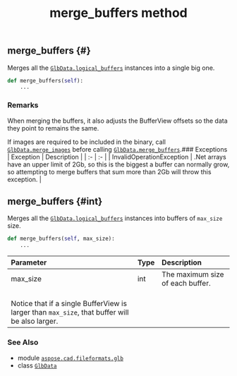 ﻿---
title: merge_buffers method
second_title: Aspose.CAD for Python via .NET API References
description: 
type: docs
weight: 200
url: /python-net/aspose.cad.fileformats.glb/glbdata/merge_buffers/
is_root: false
---

## merge_buffers {#}

Merges all the [`GlbData.logical_buffers`](/cad/python-net/aspose.cad.fileformats.glb/glbdata#logical_buffers) instances into a single big one.



```python
def merge_buffers(self):
    ...
```


### Remarks

When merging the buffers, it also adjusts the BufferView offsets so the data they point to remains the same.




If images are required to be included in the binary, call [`GlbData.merge_images`](/cad/python-net/aspose.cad.fileformats.glb/glbdata/merge_images)
before calling [`GlbData.merge_buffers`](/cad/python-net/aspose.cad.fileformats.glb/glbdata/merge_buffers).### Exceptions
| Exception | Description |
| :- | :- |
| InvalidOperationException | .Net arrays have an upper limit of 2Gb, so this is the biggest a buffer can normally grow,<br/>so attempting to merge buffers that sum more than 2Gb will throw this exception. |




## merge_buffers {#int}

Merges all the [`GlbData.logical_buffers`](/cad/python-net/aspose.cad.fileformats.glb/glbdata#logical_buffers) instances into buffers of `max_size` size.



```python
def merge_buffers(self, max_size):
    ...
```


| Parameter | Type | Description |
| :- | :- | :- |
| max_size | int | The maximum size of each buffer.<br/>Notice that if a single BufferView is larger than `max_size`, that buffer will be also larger. |



### See Also
* module [`aspose.cad.fileformats.glb`](../../)
* class [`GlbData`](/cad/python-net/aspose.cad.fileformats.glb/glbdata)
